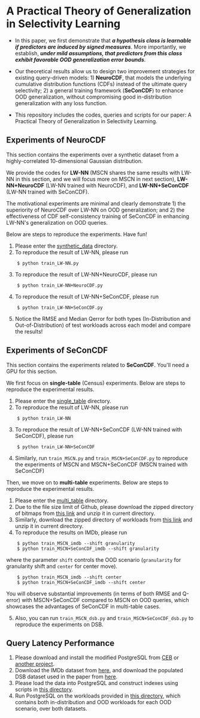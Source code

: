# A Practical Theory of Generalization in Selectivity Learning
- In this paper, we first demonstrate that _**a hypothesis class is learnable if predictors are induced by signed measures**_.  More importantly, we establish, **_under mild assumptions, that predictors from this class exhibit favorable OOD generalization error bounds_**. 

- Our theoretical results  allow us to design two improvement strategies for existing query-driven models: 1) **NeuroCDF**, that models the underlying cumulative distribution functions (CDFs) instead of the ultimate query selectivity; 2) a general training framework (**SeConCDF**) to enhance OOD generalization, without compromising good in-distribution generalization with any loss function. 

- This repository includes the codes, queries and scripts for our paper: A Practical Theory of Generalization in Selectivity Learning.

## Experiments of NeuroCDF
This section contains the experiments over a synthetic dataset from a highly-correlated 10-dimensional Gaussian distribution. 

We provide the codes for **LW-NN** (MSCN shares the same results with LW-NN in this section, and we will focus more on MSCN in next section), **LW-NN+NeuroCDF** (LW-NN trained with NeuroCDF), and **LW-NN+SeConCDF** (LW-NN trained with SeConCDF). 

The motivational experiments are minimal and clearly demonstrate 1) the superiority  of NeuroCDF over LW-NN on OOD generalization; and 2) the effectiveness of CDF self-consistency training of SeConCDF in enhancing LW-NN's generalization on OOD queries. 

Below are steps to reproduce the experiments. Have fun!

1. Please enter the [synthetic_data](synthetic_data) directory.
2. To reproduce the result of LW-NN, please run
```shell
    $ python train_LW-NN.py
```
3. To reproduce the result of LW-NN+NeuroCDF, please run
```shell
    $ python train_LW-NN+NeuroCDF.py
```
4. To reproduce the result of LW-NN+SeConCDF, please run
```shell
    $ python train_LW-NN+SeConCDF.py
```
5. Notice the RMSE and Median Qerror for both types  (In-Distribution and Out-of-Distribution) of test workloads across each model and compare the results!

## Experiments of SeConCDF
This section contains the experiments related to **SeConCDF**. You'll need a GPU for this section.

We first focus on **single-table** (Census) experiments. Below are steps to reproduce the experimental results.

1. Please enter the [single_table](single_table) directory.
2. To reproduce the result of LW-NN, please run
```shell
    $ python train_LW-NN
```
3. To reproduce the result of LW-NN+SeConCDF (LW-NN trained with SeConCDF), please run
```shell
    $ python train_LW-NN+SeConCDF
``` 

4. Similarly, run `train_MSCN.py` and `train_MSCN+SeConCDF.py` to reproduce the experiments of MSCN and MSCN+SeConCDF (MSCN trained with SeConCDF)


Then, we move on to **multi-table**  experiments. Below are steps to reproduce the experimental results.
1. Please enter the [multi_table](multi_table) directory.
2. Due to the file size limit of Github, please download the zipped directory of bitmaps from [this link](https://drive.google.com/file/d/1eBd4SJg8i8h9yv-dKDj-8ffWWqOyL9Qi/view?usp=sharing) and unzip it in current directory.
3. Similarly, download the zipped directory of workloads from [this link](https://drive.google.com/file/d/1bwlr_glPDQjFbiLw3613qZlUMDuc8CKy/view?usp=sharing) and unzip it in current directory.
4. To reproduce the results on IMDb, please run
```shell
    $ python train_MSCN_imdb --shift granularity
    $ python train_MSCN+SeConCDF_imdb --shift granularity
```

where the parameter `shift` controls the OOD scenario (`granularity` for granularity shift and `center` for center move).


```shell
    $ python train_MSCN_imdb --shift center
    $ python train_MSCN+SeConCDF_imdb --shift center
```
You will observe substantial improvements (in terms of both RMSE and Q-error) with MSCN+SeConCDF compared to MSCN on OOD queries, which showcases the advantages of SeConCDF in multi-table cases.

5. Also, you can run `train_MSCN_dsb.py` and `train_MSCN+SeConCDF_dsb.py` to reproduce the experiments on DSB.


## Query Latency Performance

1. Please download and install the modified PostgreSQL from [CEB](https://github.com/learnedsystems/CEB) or [another project](https://github.com/Nathaniel-Han/End-to-End-CardEst-Benchmark/tree/master).
2. Download the IMDb dataset from [here](http://homepages.cwi.nl/~boncz/job/imdb.tgz), and download the populated DSB dataset used in the paper from [here](https://mega.nz/file/iCI2hRhY#96_uiKFvFq0HUcoNNPRnVtMy5BbJ-1QuSry2d3l83xk).
3. Please load the data into PostgreSQL and construct indexes using scripts in [this directory](latency_exps/sql_scripts).
4. Run PostgreSQL on the workloads provided in [this directory](latency_exps/workloads), which contains both in-distribution and OOD workloads for each OOD scenario, over both datasets.

